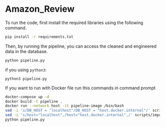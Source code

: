 # Amazon_Review
To run the code, first install the required libraries using the following command.
```bash
pip install -r requirements.txt
```
Then, by running the pipeline, you can access the cleaned and engineered data in the database.
```bash
python pipeline.py
```
if you using `python3`:
```
python3 pipeline.py
```
If you want to run with Docker file run this commands in command prompt
```bash
docker-compose up -d
docker build -t pipeline .
docker run --network host -it pipeline-image /bin/bash
sed -i 's/DB_HOST = "localhost"/DB_HOST = "host.docker.internal"/' scripts/db.py
sed -i 's/host="localhost",/host="host.docker.internal",/' scripts/import_to_db.py
python pipeline.py
```
